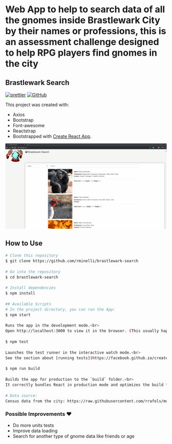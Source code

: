 # Web App to help to search data of all the gnomes inside Brastlewark City by their names or professions, this is an assessment challenge designed to help RPG players find gnomes in the city

## Brastlewark Search

[![prettier](https://img.shields.io/badge/styled%20with-prettier-ff69b4.svg)](https://github.com/prettier/prettier)
[![GitHub](https://img.shields.io/github/license/mtxr/vscode-sqltools?style=flat-square)](https://github.com/rminelli/brastlewark-search/blob/master/LICENSE)

This project was created with:

- Axios
- Bootstrap
- Font-awesome
- Reactstrap
- Bootstrapped with [Create React App](https://github.com/facebook/create-react-app).

![](preview.gif)

## How to Use

```bash
# Clone this repository
$ git clone https://github.com/rminelli/brastlewark-search

# Go into the repository
$ cd brastlewark-search

# Install dependencies
$ npm install

## Available Scripts
# In the project directory, you can run the App:
$ npm start

Runs the app in the development mode.<br>
Open http://localhost:3000 to view it in the browser. (This usually happens automatically)

$ npm test

Launches the test runner in the interactive watch mode.<br>
See the section about [running tests](https://facebook.github.io/create-react-app/docs/running-tests)

$ npm run build

Builds the app for production to the `build` folder.<br>
It correctly bundles React in production mode and optimizes the build for the best performance.

# Data source:
Census data from the city: https://raw.githubusercontent.com/rrafols/mobile_test/master/data.json

```

### Possible Improvements ❤️

- Do more units tests
- Improve data loading
- Search for another type of gnome data like friends or age
